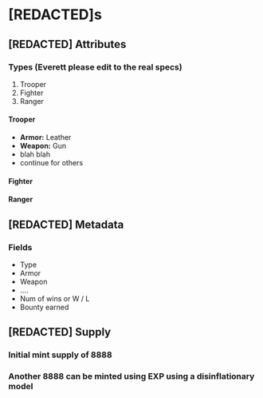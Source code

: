 # \[REDACTED]s

## \[REDACTED] Attributes

### Types (Everett please edit to the real specs)

1. Trooper
2. Fighter
3. Ranger

#### Trooper

* **Armor:** Leather
* **Weapon:** Gun
* blah blah
* continue for others

#### Fighter

#### Ranger

## \[REDACTED] Metadata

### Fields

* Type
* Armor
* Weapon
* ....
* Num of wins or W / L&#x20;
* Bounty earned

## \[REDACTED] Supply

### Initial mint supply of 8888

### Another 8888 can be minted using EXP using a disinflationary model
